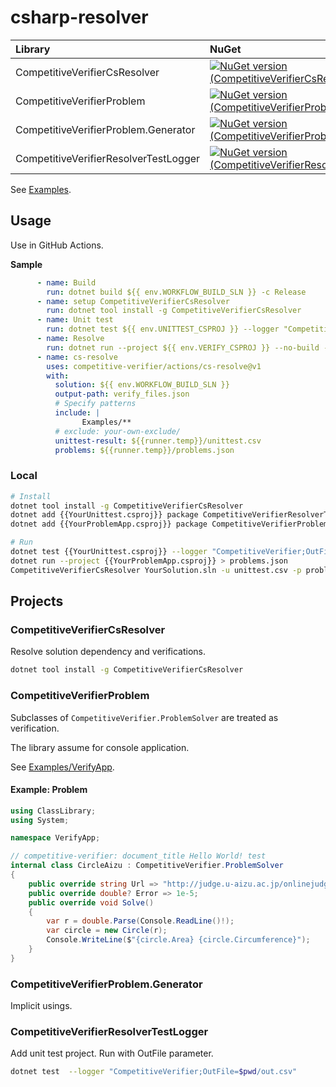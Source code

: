 # csharp-resolver

|Library|NuGet|
|:---|:---|
|CompetitiveVerifierCsResolver|[![NuGet version (CompetitiveVerifierCsResolver)](https://img.shields.io/nuget/v/CompetitiveVerifierCsResolver.svg?style=flat-square)](https://www.nuget.org/packages/CompetitiveVerifierCsResolver/)|
|CompetitiveVerifierProblem|[![NuGet version (CompetitiveVerifierProblem)](https://img.shields.io/nuget/v/CompetitiveVerifierProblem.svg?style=flat-square)](https://www.nuget.org/packages/CompetitiveVerifierProblem/)|
|CompetitiveVerifierProblem.Generator|[![NuGet version (CompetitiveVerifierProblem.Generator)](https://img.shields.io/nuget/v/CompetitiveVerifierProblem.Generator.svg?style=flat-square)](https://www.nuget.org/packages/CompetitiveVerifierProblem.Generator/)|
|CompetitiveVerifierResolverTestLogger|[![NuGet version (CompetitiveVerifierResolverTestLogger)](https://img.shields.io/nuget/v/CompetitiveVerifierResolverTestLogger.svg?style=flat-square)](https://www.nuget.org/packages/CompetitiveVerifierResolverTestLogger/)|


See [Examples](Examples).

## Usage

Use in GitHub Actions.

**Sample**

```yaml
      - name: Build
        run: dotnet build ${{ env.WORKFLOW_BUILD_SLN }} -c Release
      - name: setup CompetitiveVerifierCsResolver
        run: dotnet tool install -g CompetitiveVerifierCsResolver
      - name: Unit test
        run: dotnet test ${{ env.UNITTEST_CSPROJ }} --logger "CompetitiveVerifier;OutFile=${{runner.temp}}/unittest.csv" --no-build  -c Release
      - name: Resolve
        run: dotnet run --project ${{ env.VERIFY_CSPROJ }} --no-build -c Release | tee ${{runner.temp}}/problems.json
      - name: cs-resolve
        uses: competitive-verifier/actions/cs-resolve@v1
        with:
          solution: ${{ env.WORKFLOW_BUILD_SLN }}
          output-path: verify_files.json
          # Specify patterns
          include: |
                Examples/**
          # exclude: your-own-exclude/
          unittest-result: ${{runner.temp}}/unittest.csv
          problems: ${{runner.temp}}/problems.json
```

### Local

```sh
# Install
dotnet tool install -g CompetitiveVerifierCsResolver
dotnet add {{YourUnittest.csproj}} package CompetitiveVerifierResolverTestLogger
dotnet add {{YourProblemApp.csproj}} package CompetitiveVerifierProblem

# Run
dotnet test {{YourUnittest.csproj}} --logger "CompetitiveVerifier;OutFile=$pwd/unittest.csv"
dotnet run --project {{YourProblemApp.csproj}} > problems.json
CompetitiveVerifierCsResolver YourSolution.sln -u unittest.csv -p problems.json
```

## Projects
### CompetitiveVerifierCsResolver
Resolve solution dependency and verifications.

```sh
dotnet tool install -g CompetitiveVerifierCsResolver
```

### CompetitiveVerifierProblem

Subclasses of `CompetitiveVerifier.ProblemSolver` are treated as verification.

The library assume for console application.

See [Examples/VerifyApp](Examples/VerifyApp).

#### Example: Problem

```cs
using ClassLibrary;
using System;

namespace VerifyApp;

// competitive-verifier: document_title Hello World! test
internal class CircleAizu : CompetitiveVerifier.ProblemSolver
{
    public override string Url => "http://judge.u-aizu.ac.jp/onlinejudge/description.jsp?id=ITP1_4_B";
    public override double? Error => 1e-5;
    public override void Solve()
    {
        var r = double.Parse(Console.ReadLine()!);
        var circle = new Circle(r);
        Console.WriteLine($"{circle.Area} {circle.Circumference}");
    }
}
```

### CompetitiveVerifierProblem.Generator

Implicit usings.

### CompetitiveVerifierResolverTestLogger

Add unit test project.
Run with OutFile parameter.

```sh
dotnet test  --logger "CompetitiveVerifier;OutFile=$pwd/out.csv"
```